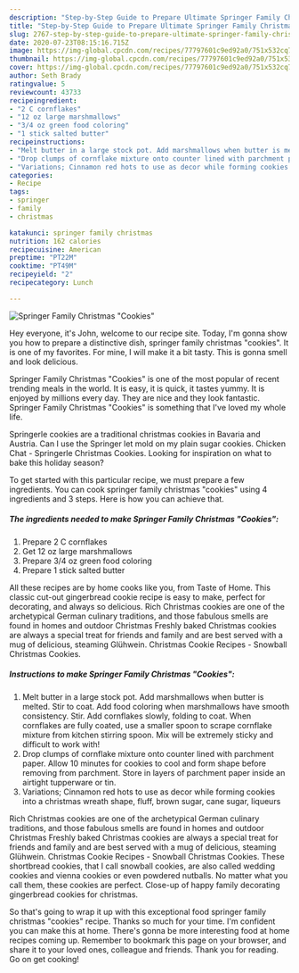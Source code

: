 ```yaml
---
description: "Step-by-Step Guide to Prepare Ultimate Springer Family Christmas &amp;#34;Cookies&amp;#34;"
title: "Step-by-Step Guide to Prepare Ultimate Springer Family Christmas &amp;#34;Cookies&amp;#34;"
slug: 2767-step-by-step-guide-to-prepare-ultimate-springer-family-christmas-and-34-cookies-and-34
date: 2020-07-23T08:15:16.715Z
image: https://img-global.cpcdn.com/recipes/77797601c9ed92a0/751x532cq70/springer-family-christmas-cookies-recipe-main-photo.jpg
thumbnail: https://img-global.cpcdn.com/recipes/77797601c9ed92a0/751x532cq70/springer-family-christmas-cookies-recipe-main-photo.jpg
cover: https://img-global.cpcdn.com/recipes/77797601c9ed92a0/751x532cq70/springer-family-christmas-cookies-recipe-main-photo.jpg
author: Seth Brady
ratingvalue: 5
reviewcount: 43733
recipeingredient:
- "2 C cornflakes"
- "12 oz large marshmallows"
- "3/4 oz green food coloring"
- "1 stick salted butter"
recipeinstructions:
- "Melt butter in a large stock pot. Add marshmallows when butter is melted. Stir to coat. Add food coloring when marshmallows have smooth consistency. Stir. Add cornflakes slowly, folding to coat. When cornflakes are fully coated, use a smaller spoon to scrape cornflake mixture from kitchen stirring spoon. Mix will be extremely sticky and difficult to work with!"
- "Drop clumps of cornflake mixture onto counter lined with parchment paper. Allow 10 minutes for cookies to cool and form shape before removing from parchment. Store in layers of parchment paper inside an airtight tupperware or tin."
- "Variations; Cinnamon red hots to use as decor while forming cookies into a christmas wreath shape, fluff, brown sugar, cane sugar, liqueurs"
categories:
- Recipe
tags:
- springer
- family
- christmas

katakunci: springer family christmas 
nutrition: 162 calories
recipecuisine: American
preptime: "PT22M"
cooktime: "PT49M"
recipeyield: "2"
recipecategory: Lunch

---
```



![Springer Family Christmas &#34;Cookies&#34;](https://img-global.cpcdn.com/recipes/77797601c9ed92a0/751x532cq70/springer-family-christmas-cookies-recipe-main-photo.jpg)

Hey everyone, it's John, welcome to our recipe site. Today, I'm gonna show you how to prepare a distinctive dish, springer family christmas &#34;cookies&#34;. It is one of my favorites. For mine, I will make it a bit tasty. This is gonna smell and look delicious.

Springer Family Christmas &#34;Cookies&#34; is one of the most popular of recent trending meals in the world. It is easy, it is quick, it tastes yummy. It is enjoyed by millions every day. They are nice and they look fantastic. Springer Family Christmas &#34;Cookies&#34; is something that I've loved my whole life.

Springerle cookies are a traditional christmas cookies in Bavaria and Austria. Can I use the Springer let mold on my plain sugar cookies. Chicken Chat - Springerle Christmas Cookies. Looking for inspiration on what to bake this holiday season?


To get started with this particular recipe, we must prepare a few ingredients. You can cook springer family christmas &#34;cookies&#34; using 4 ingredients and 3 steps. Here is how you can achieve that.

<!--inarticleads1-->

##### The ingredients needed to make Springer Family Christmas &#34;Cookies&#34;:

1. Prepare 2 C cornflakes
1. Get 12 oz large marshmallows
1. Prepare 3/4 oz green food coloring
1. Prepare 1 stick salted butter


All these recipes are by home cooks like you, from Taste of Home. This classic cut-out gingerbread cookie recipe is easy to make, perfect for decorating, and always so delicious. Rich Christmas cookies are one of the archetypical German culinary traditions, and those fabulous smells are found in homes and outdoor Christmas Freshly baked Christmas cookies are always a special treat for friends and family and are best served with a mug of delicious, steaming Glühwein. Christmas Cookie Recipes - Snowball Christmas Cookies. 

<!--inarticleads2-->

##### Instructions to make Springer Family Christmas &#34;Cookies&#34;:

1. Melt butter in a large stock pot. Add marshmallows when butter is melted. Stir to coat. Add food coloring when marshmallows have smooth consistency. Stir. Add cornflakes slowly, folding to coat. When cornflakes are fully coated, use a smaller spoon to scrape cornflake mixture from kitchen stirring spoon. Mix will be extremely sticky and difficult to work with!
1. Drop clumps of cornflake mixture onto counter lined with parchment paper. Allow 10 minutes for cookies to cool and form shape before removing from parchment. Store in layers of parchment paper inside an airtight tupperware or tin.
1. Variations; Cinnamon red hots to use as decor while forming cookies into a christmas wreath shape, fluff, brown sugar, cane sugar, liqueurs


Rich Christmas cookies are one of the archetypical German culinary traditions, and those fabulous smells are found in homes and outdoor Christmas Freshly baked Christmas cookies are always a special treat for friends and family and are best served with a mug of delicious, steaming Glühwein. Christmas Cookie Recipes - Snowball Christmas Cookies. These shortbread cookies, that I call snowball cookies, are also called wedding cookies and vienna cookies or even powdered nutballs. No matter what you call them, these cookies are perfect. Close-up of happy family decorating gingerbread cookies for christmas. 

So that's going to wrap it up with this exceptional food springer family christmas &#34;cookies&#34; recipe. Thanks so much for your time. I'm confident you can make this at home. There's gonna be more interesting food at home recipes coming up. Remember to bookmark this page on your browser, and share it to your loved ones, colleague and friends. Thank you for reading. Go on get cooking!
